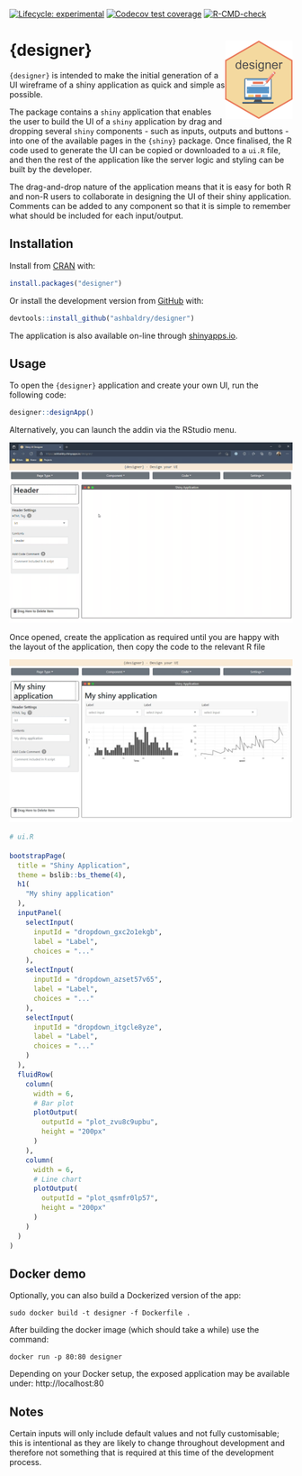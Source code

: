 
<!-- badges: start -->
[![Lifecycle: experimental](https://img.shields.io/badge/lifecycle-experimental-orange.svg)](https://lifecycle.r-lib.org/articles/stages.html#experimental)
[![Codecov test coverage](https://codecov.io/gh/ashbaldry/designer/branch/main/graph/badge.svg)](https://app.codecov.io/gh/ashbaldry/designer?branch=main)
[![R-CMD-check](https://github.com/ashbaldry/designer/workflows/R-CMD-check/badge.svg)](https://github.com/ashbaldry/designer/actions)
<!-- badges: end -->

# {designer} <img src="https://raw.githubusercontent.com/ashbaldry/designer/master/man/figures/logo.png" align="right" width="120"/>

`{designer}` is intended to make the initial generation of a UI wireframe of a shiny application as quick and simple as possible. 

The package contains a `shiny` application that enables the user to build the UI of a `shiny` application by drag and dropping several `shiny` components - such as inputs, outputs and buttons - into one of the available pages in the `{shiny}` package. Once finalised, the R code used to generate the UI can be copied or downloaded to a `ui.R` file, and then the rest of the application like the server logic and styling can be built by the developer.

The drag-and-drop nature of the application means that it is easy for both R and non-R users to collaborate in designing the UI of their shiny application. Comments can be added to any component so that it is simple to remember what should be included for each input/output.

## Installation

Install from [CRAN](https://cran.r-project.org/web/packages/designer/index.html) with:

``` r
install.packages("designer")
```

Or install the development version from [GitHub](https://github.com/ashbaldry/designer) with:

``` r
devtools::install_github("ashbaldry/designer")
```

The application is also available on-line through [shinyapps.io](https://ashbaldry.shinyapps.io/designer).

## Usage

To open the `{designer}` application and create your own UI, run the following code:

``` r
designer::designApp()
```

Alternatively, you can launch the addin via the RStudio menu. 

![](https://raw.githubusercontent.com/ashbaldry/designer/main/man/figures/example_app.gif)

Once opened, create the application as required until you are happy with the layout of the application, then copy the code to the relevant R file

![](man/figures/example_app_filled.jpeg)

``` r
# ui.R

bootstrapPage(
  title = "Shiny Application",
  theme = bslib::bs_theme(4),
  h1(
    "My shiny application"
  ),
  inputPanel(
    selectInput(
      inputId = "dropdown_gxc2o1ekgb",
      label = "Label",
      choices = "..."
    ),
    selectInput(
      inputId = "dropdown_azset57v65",
      label = "Label",
      choices = "..."
    ),
    selectInput(
      inputId = "dropdown_itgcle8yze",
      label = "Label",
      choices = "..."
    )
  ),
  fluidRow(
    column(
      width = 6,
      # Bar plot
      plotOutput(
        outputId = "plot_zvu8c9upbu",
        height = "200px"
      )
    ),
    column(
      width = 6,
      # Line chart
      plotOutput(
        outputId = "plot_qsmfr0lp57",
        height = "200px"
      )
    )
  )
)
```

## Docker demo
Optionally, you can also build a Dockerized version of the app:

```
sudo docker build -t designer -f Dockerfile .
```

After building the docker image (which should take a while) use the command:

```
docker run -p 80:80 designer
```

Depending on your Docker setup, the exposed application may be available under: http://localhost:80

## Notes

Certain inputs will only include default values and not fully customisable; this is intentional as they are likely to change throughout development and therefore not something that is required at this time of the development process.
